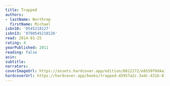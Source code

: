```yaml
---
title: Trapped
authors:
- lastName: Northrop
  firstName: Michael
isbn10: '0545210127'
isbn13: '9780545210126'
read: 2014-01-25
rating: 4
yearPublished: 2011
reading: false
asin:
subtitle:
narrators:
coverImageUrl: https://assets.hardcover.app/edition/8812272/e8550f0d4a37ea3fa8716aaaf2be37be5eddaf16.jpeg
hardcoverUrl: https://hardcover.app/books/trapped-d3957a2c-3adc-431b-8163-c86f7a9d9983/editions/8812272
---
```

